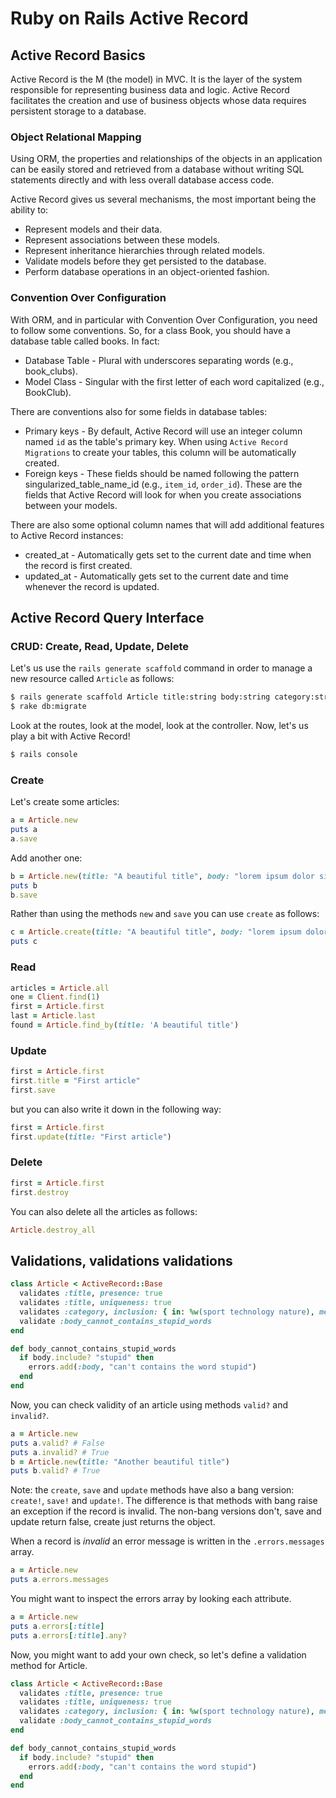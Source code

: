 # Ruby on Rails Active Record

## Active Record Basics

Active Record is the M (the model) in MVC. It is the layer of the system responsible for representing business data and logic. Active Record facilitates the creation and use of business objects whose data requires persistent storage to a database.

### Object Relational Mapping

Using ORM, the properties and relationships of the objects in an application can be easily stored and retrieved from a database without writing SQL statements directly and with less overall database access code.

Active Record gives us several mechanisms, the most important being the ability to:
- Represent models and their data.
- Represent associations between these models.
- Represent inheritance hierarchies through related models.
- Validate models before they get persisted to the database.
- Perform database operations in an object-oriented fashion.

### Convention Over Configuration

With ORM, and in particular with Convention Over Configuration, you need to follow some conventions. So, for a class Book, you should have a database table called books. In fact:
- Database Table - Plural with underscores separating words (e.g., book_clubs).
- Model Class - Singular with the first letter of each word capitalized (e.g., BookClub).

There are conventions also for some fields in database tables:
- Primary keys - By default, Active Record will use an integer column named `id` as the table's primary key. When using `Active Record Migrations` to create your tables, this column will be automatically created.
- Foreign keys - These fields should be named following the pattern singularized_table_name_id (e.g., `item_id`, `order_id`). These are the fields that Active Record will look for when you create associations between your models.

There are also some optional column names that will add additional features to Active Record instances:
- created_at - Automatically gets set to the current date and time when the record is first created.
- updated_at - Automatically gets set to the current date and time whenever the record is updated.

## Active Record Query Interface
### CRUD: Create, Read, Update, Delete

Let's us use the `rails generate scaffold` command in order to manage a new resource called `Article` as follows:

~~~bash
$ rails generate scaffold Article title:string body:string category:string
$ rake db:migrate
~~~

Look at the routes, look at the model, look at the controller.
Now, let's us play a bit with Active Record!

~~~bash
$ rails console
~~~

### Create

Let's create some articles:

~~~ruby
a = Article.new
puts a
a.save
~~~

Add another one:

~~~ruby
b = Article.new(title: "A beautiful title", body: "lorem ipsum dolor sit amet...")
puts b
b.save
~~~

Rather than using the methods `new` and `save` you can use `create` as follows:

~~~ruby
c = Article.create(title: "A beautiful title", body: "lorem ipsum dolor sit amet...")
puts c
~~~

### Read

~~~ruby
articles = Article.all
one = Client.find(1)
first = Article.first
last = Article.last
found = Article.find_by(title: 'A beautiful title')
~~~

### Update

~~~ruby
first = Article.first
first.title = "First article"
first.save
~~~

but you can also write it down in the following way:
~~~ruby
first = Article.first
first.update(title: "First article")
~~~

### Delete

~~~ruby
first = Article.first
first.destroy
~~~

You can also delete all the articles as follows:

~~~ruby
Article.destroy_all
~~~

## Validations, validations validations

~~~ruby
class Article < ActiveRecord::Base
  validates :title, presence: true
  validates :title, uniqueness: true
  validates :category, inclusion: { in: %w(sport technology nature), message: "%{value} is not a valid category" }
  validate :body_cannot_contains_stupid_words
end

def body_cannot_contains_stupid_words
  if body.include? "stupid" then
    errors.add(:body, "can't contains the word stupid")
  end
end
~~~

Now, you can check validity of an article using methods `valid?` and `invalid?`.
~~~ruby
a = Article.new
puts a.valid? # False
puts a.invalid? # True
b = Article.new(title: "Another beautiful title")
puts b.valid? # True
~~~

Note: the `create`, `save` and `update` methods have also a bang version: `create!`, `save!` and `update!`. The difference is that methods with bang raise an exception if the record is invalid. The non-bang versions don't, save and update return false, create just returns the object.

When a record is *invalid* an error message is written in the `.errors.messages` array.
~~~ruby
a = Article.new
puts a.errors.messages
~~~

You might want to inspect the errors array by looking each attribute.
~~~ruby
a = Article.new
puts a.errors[:title]
puts a.errors[:title].any?
~~~

Now, you might want to add your own check, so let's define a validation method for Article.

~~~ruby
class Article < ActiveRecord::Base
  validates :title, presence: true
  validates :title, uniqueness: true
  validates :category, inclusion: { in: %w(sport technology nature), message: "%{value} is not a valid category" }
  validate :body_cannot_contains_stupid_words
end

def body_cannot_contains_stupid_words
  if body.include? "stupid" then
    errors.add(:body, "can't contains the word stupid")
  end
end
~~~
